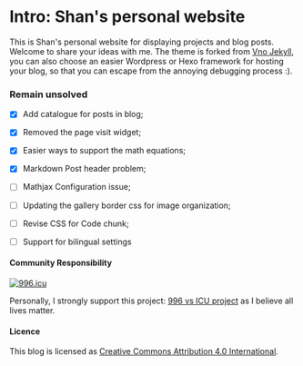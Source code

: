 # Intro: Shan's personal website

This is Shan's personal website for displaying projects and blog posts. Welcome to share your ideas with me. The theme is forked from [Vno Jekyll](https://github.com/onevcat/vno-jekyll), you can also choose an easier Wordpress or Hexo framework for hosting your blog, so that you can escape from the annoying debugging process :).


### Remain unsolved

- [x] Add catalogue for posts in blog;
- [x] Removed the page visit widget;
- [x] Easier ways to support the math equations;
- [x] Markdown Post header problem;
- [ ] Mathjax Configuration issue;
- [ ] Updating the gallery border css for image organization;
- [ ] Revise CSS for Code chunk;
- [ ] Support for bilingual settings


#### Community Responsibility

<a href="https://996.icu"><img src="https://img.shields.io/badge/link-996.icu-red.svg" alt="996.icu"></a>

Personally, I strongly support this project: [996 vs ICU project](https://github.com/996icu/996.ICU/tree/master/blacklist) as I believe all lives matter.


#### Licence

This blog is licensed as [Creative Commons Attribution 4.0 International](http://creativecommons.org/licenses/by/4.0/).
